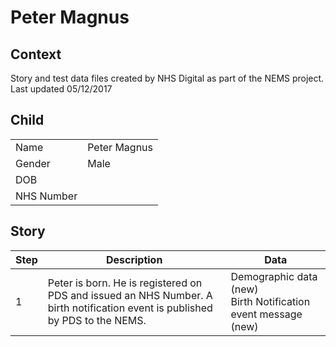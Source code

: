 # Peter Magnus
## Context
Story and test data files created by NHS Digital as part of the NEMS project. Last updated 05/12/2017
## Child

| | |
|---|---|
| Name | Peter Magnus |
| Gender | Male |
| DOB |  |
| NHS Number |  |

## Story

| Step | Description | Data |
|---|---|---|
| 1 | Peter is born. He is registered on PDS and issued an NHS Number. A birth notification event is published by PDS to the NEMS.| Demographic data (new)<br>Birth Notification event message (new) |

